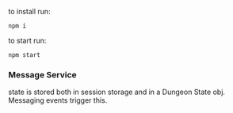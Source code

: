to install run:
```
npm i
```
to start run:
```
npm start
```

### Message Service
state is stored both in session storage and in a Dungeon State obj.
Messaging events trigger this.